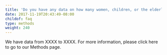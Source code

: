 ```yaml
---
title: 'Do you have any data on how many women, children, or the elderly are affected by eviction?'
date: 2017-11-19T20:43:49-08:00
childof: faq
type: methods
weight: 240
---
```

We have data from XXXX to XXXX. For more information, please click here to go to our Methods page.